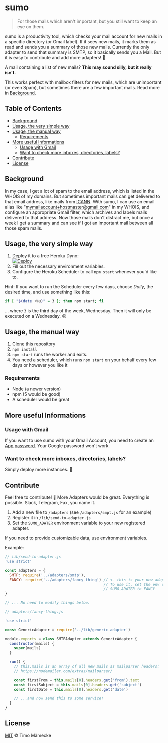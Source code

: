 # sumo

> For those mails which aren't important, but you still want to keep an eye on them.

sumo is a productivity tool, which checks your mail account for new mails in a specific directory (or Gmail label). If it sees new mails, it marks them as read and sends you a summary of those new mails. Currently the only adapter to send that summary is SMTP, so it basically sends you a Mail. But it is easy to contribute and add more adapters! 🎉

A mail containing a list of new mails? **This may sound silly, but it really isn't.**

This works perfect with mailbox filters for new mails, which are unimportant (or even Spam), but sometimes there are a few important mails. Read more in [Background](#background).

## Table of Contents

<!-- TOC depthFrom:2 depthTo:6 withLinks:1 updateOnSave:0 orderedList:0 -->

- [Background](#background)
- [Usage, the very simple way](#usage-the-very-simple-way)
- [Usage, the manual way](#usage-the-manual-way)
	- [Requirements](#requirements)
- [More useful Informations](#more-useful-informations)
	- [Usage with Gmail](#usage-with-gmail)
	- [Want to check more inboxes, directories, labels?](#want-to-check-more-inboxes-directories-labels)
- [Contribute](#contribute)
- [License](#license)

<!-- /TOC -->

## Background

In my case, I get a lot of spam to the email address, which is listed in the WHOIS of my domains. But sometimes important mails can get delivered to that email address, like mails from [ICANN](https://www.icann.org/). With sumo, I can use an email alias like "mymailaccount+hostmaster@gmail.com" in my WHOIS, and configure an appropriate Gmail filter, which archives and labels mails delivered to that address. Now those mails don't distract me, but once a week I get a summary and can see if I got an important mail between all those spam mails.

## Usage, the very simple way

1. Deploy it to a free Heroku Dyno:  
[![Deploy](https://www.herokucdn.com/deploy/button.svg)](https://heroku.com/deploy)
2. Fill out the necessary environment variables.
3. Configure the Heroku Scheduler to call `npm start` whenever you'd like to.

Hint: If you want to run the Scheduler every few days, choose _Daily_, the desired time, and use something like this:

```bash
if [ "$(date +%u)" = 3 ]; then npm start; fi
```

… where `3` is the third day of the week, Wednesday. Then it will only be executed on a Wednesday. 🙃

## Usage, the manual way

1. Clone this repository
2. `npm install`
3. `npm start` runs the worker and exits.
4. You need a scheduler, which runs `npm start` on your behalf every few days or however you like it

### Requirements

- Node (a newer version)
- npm (5 would be good)
- A scheduler would be great

## More useful Informations

### Usage with Gmail

If you want to use sumo with your Gmail Account, you need to create an [App password](https://myaccount.google.com/apppasswords). Your Google password won't work.

### Want to check more inboxes, directories, labels?

Simply deploy more instances. 🙂

## Contribute

Feel free to contribute! 🚀 More Adapters would be great. Everything is possible. Slack, Telegram, Fax, you name it.

1. Add a new file to `/adapters` (see `/adapters/smpt.js` for an example)
2. Register it in `/lib/send-to-adapter.js`
3. Set the `SUMO_ADATER` environment variable to your new registered adapter.

If you need to provide customizable data, use environment variables.

Example:

```js
// lib/send-to-adapter.js
'use strict'

const adapters = {
  SMTP: require('../adapters/smtp'),
  FANCY: require('../adapters/fancy-thing') // <- this is your new adapter!
                                            // To use it, set the env variable
                                            // SUMO_ADATER to FANCY
}

// ... No need to modify things below.
```

```js
// adapters/fancy-thing.js

'use strict'

const GenericAdapter = require('../lib/generic-adapter')

module.exports = class SMTPAdapter extends GenericAdapter {
  constructor(mails) {
    super(mails)
  }

  run() {
    // this.mails is an array of all new mails as mailparser headers:
    // https://nodemailer.com/extras/mailparser/

    const firstFrom = this.mails[0].headers.get('from').text
    const firstSubject = this.mails[0].headers.get('subject')
    const firstDate = this.mails[0].headers.get('date')

    // ...and now send this to some service!
  }
}
```

## License

[MIT](LICENSE) © Timo Mämecke

